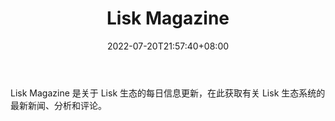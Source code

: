 ﻿---
weight: 
title: "Lisk Magazine"
description: "Lisk Magazine 是关于 Lisk 生态的每日信息更新，在此获取有关 Lisk 生态系统的最新新闻、分析和评论"
date: 2022-07-20T21:57:40+08:00
lastmod: 2022-07-20T16:45:40+08:00
draft: false
authors: ["seven"]
featuredImage: "lisk-magazine.jpg"
link: "https://www.liskmagazine.com/"
tags: ["元宇宙资讯","Lisk Magazine"]
categories: ["navigation"]
navigation: ["元宇宙资讯"]
lightgallery: true
toc: true
pinned: false
recommend: false
recommend1: false
---
Lisk Magazine 是关于 Lisk 生态的每日信息更新，在此获取有关 Lisk 生态系统的最新新闻、分析和评论。
